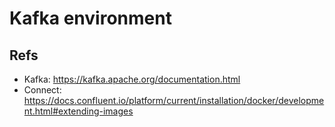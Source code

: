 # Kafka environment


## Refs

- Kafka: https://kafka.apache.org/documentation.html
- Connect: https://docs.confluent.io/platform/current/installation/docker/development.html#extending-images